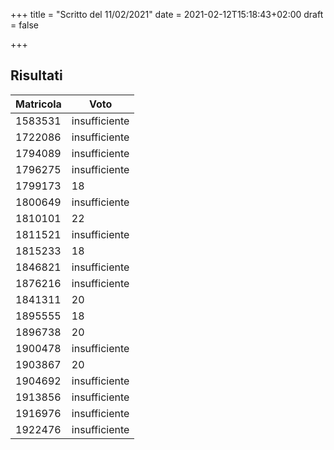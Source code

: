 +++
title = "Scritto del 11/02/2021"
date = 2021-02-12T15:18:43+02:00
draft = false

+++

## Risultati

| Matricola | Voto          |
| --------- | ------------- |
|1583531|insufficiente|
|1722086|insufficiente|
|1794089|insufficiente|
|1796275|insufficiente|
|1799173|18|
|1800649|insufficiente|
|1810101|22|
|1811521|insufficiente|
|1815233|18|
|1846821|insufficiente|
|1876216|insufficiente|
|1841311|20|
|1895555|18|
|1896738|20|
|1900478|insufficiente|
|1903867|20|
|1904692|insufficiente|
|1913856|insufficiente|
|1916976|insufficiente|
|1922476|insufficiente|